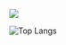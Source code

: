 
![](https://komarev.com/ghpvc/?username=Nisarat-A&style=flat-squareplastic&color=bd7274&label=PROFILE+VIEWS)


![Top Langs](https://github-readme-stats.vercel.app/api/top-langs/?username=Nisarat-A&layout=compact)





